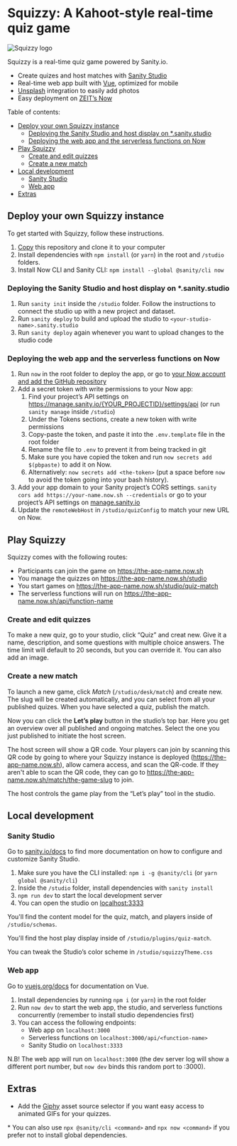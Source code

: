 # Squizzy: A Kahoot-style real-time quiz game

![Squizzy logo](https://repository-images.githubusercontent.com/222647703/1c3ab900-1fdf-11ea-924e-10ed07035d95)

Squizzy is a real-time quiz game powered by Sanity.io.

- Create quizes and host matches with [Sanity Studio][sanity-studio]
- Real-time web app built with [Vue][vue], optimized for mobile
- [Unsplash][unsplash] integration to easily add photos
- Easy deployment on [ZEIT’s Now][now]

Table of contents:

- [Deploy your own Squizzy instance](#deploy-your-own-squizzy-instance)
  - [Deploying the Sanity Studio and host display on *.sanity.studio](#deploying-the-sanity-studio-and-host-display-on-sanitystudio)
  - [Deploying the web app and the serverless functions on Now](#deploying-the-web-app-and-the-serverless-functions-on-now)
- [Play Squizzy](#play-squizzy)
  - [Create and edit quizzes](#create-and-edit-quizzes)
  - [Create a new match](#create-a-new-match)
- [Local development](#local-development)
  - [Sanity Studio](#sanity-studio)
  - [Web app](#web-app)
- [Extras](#extras)

## Deploy your own Squizzy instance

To get started with Squizzy, follow these instructions.

1. [Copy](https://github.com/sanity-io/squizzy/generate) this repository and clone it to your computer
2. Install dependencies with `npm install` (or `yarn`) in the root and `/studio` folders.
3. Install Now CLI and Sanity CLI: `npm install --global @sanity/cli now`

### Deploying the Sanity Studio and host display on \*.sanity.studio

1. Run `sanity init` inside the `/studio` folder. Follow the instructions to connect the studio up with a new project and dataset.
2. Run `sanity deploy` to build and upload the studio to `<your-studio-name>.sanity.studio`
3. Run `sanity deploy` again whenever you want to upload changes to the studio code

### Deploying the web app and the serverless functions on Now

1. Run `now` in the root folder to deploy the app, or go to [your Now account and add the GitHub repository][now-github]
2. Add a secret token with write permissions to your Now app:
   1. Find your project’s API settings on https://manage.sanity.io/{YOUR_PROJECTID}/settings/api (or run `sanity manage` inside `/studio`)
   2. Under the Tokens sections, create a new token with write permissions
   3. Copy-paste the token, and paste it into the `.env.template` file in the root folder
   4. Rename the file to `.env` to prevent it from being tracked in git
   5. Make sure you have copied the token and run `now secrets add $(pbpaste)` to add it on Now.
   6. Alternatively: `now secrets add <the-token>` (put a space before `now` to avoid the token going into your bash history).
3. Add your app domain to your Sanity project’s CORS settings. `sanity cors add https://your-name.now.sh --credentials` or go to your project’s API settings on [manage.sanity.io](https://manage.sanity.studio)
4. Update the `remoteWebHost` in `/studio/quizConfig` to match your new URL on Now.

## Play Squizzy

Squizzy comes with the following routes:

- Participants can join the game on https://the-app-name.now.sh
- You manage the quizzes on https://the-app-name.now.sh/studio
- You start games on https://the-app-name.now.sh/studio/quiz-match
- The serverless functions will run on https://the-app-name.now.sh/api/function-name

### Create and edit quizzes

To make a new quiz, go to your studio, click “Quiz” and creat new. Give it a name, description, and some questions with multiple choice answers. The time limit will default to 20 seconds, but you can override it. You can also add an image.

### Create a new match

To launch a new game, click _Match_ (`/studio/desk/match`) and create new. The slug will be created automatically, and you can select from all your published quizes. When you have selected a quiz, publish the match.

Now you can click the **Let’s play** button in the studio’s top bar. Here you get an overview over all published and ongoing matches. Select the one you just published to initiate the host screen.

The host screen will show a QR code. Your players can join by scanning this QR code by going to where your Squizzy instance is deployed (https://the-app-name.now.sh), allow camera access, and scan the QR-code. If they aren't able to scan the QR code, they can go to https://the-app-name.now.sh/match/the-game-slug to join.

The host controls the game play from the “Let’s play” tool in the studio.

## Local development

### Sanity Studio

Go to [sanity.io/docs](https://sanity.io/docs) to find more documentation on how to configure and customize Sanity Studio.

1. Make sure you have the CLI installed: `npm i -g @sanity/cli` (or `yarn global @sanity/cli`)
2. Inside the `/studio` folder, install dependencies with `sanity install`
3. `npm run dev` to start the local development server
4. You can open the studio on [localhost:3333](http://localhost:3333)

You'll find the content model for the quiz, match, and players inside of `/studio/schemas`.

You'll find the host play display inside of `/studio/plugins/quiz-match`.

You can tweak the Studio’s color scheme in `/studio/squizzyTheme.css`

### Web app

Go to [vuejs.org/docs](https://vuejs.org/docs) for documentation on Vue.

1. Install dependencies by running `npm i` (or `yarn`) in the root folder
2. Run `now dev` to start the web app, the studio, and serverless functions concurrently (remember to install studio dependencies first)
3. You can access the following endpoints:
   - Web app on `localhost:3000`
   - Serverless functions on `localhost:3000/api/<function-name>`
   - Sanity Studio on `localhost:3333`

N.B! The web app will run on `localhost:3000` (the dev server log will show a different port number, but `now dev` binds this random port to :3000).

## Extras

- Add the [Giphy][giphy] asset source selector if you want easy access to animated GIFs for your quizzes.

\* You can also use `npx @sanity/cli <command>` and `npx now <command>` if you prefer not to install global dependencies.

[sanity-studio]: https://www.sanity.io/docs/sanity-studio
[nuxt]: https://nuxtjs.org
[vue]: https://vuejs.org
[now]: https://zeit.co/now
[unsplash]: https://www.sanity.io/plugins/sanity-plugin-asset-source-unsplash
[youtube]: https://youtube.com
[giphy]: https://www.sanity.io/plugins/sanity-plugin-asset-source-giphy
[now-github]: https://zeit.co/docs/v2/more/now-for-github/
